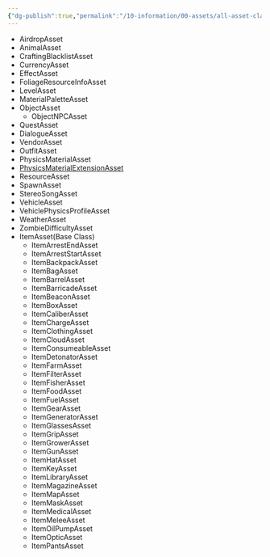```yaml
---
{"dg-publish":true,"permalink":"/10-information/00-assets/all-asset-classes/","created":"2024-04-09T20:39:59.883+07:00","updated":"2024-04-09T21:26:26.261+07:00"}
---
```


* AirdropAsset
* AnimalAsset
* CraftingBlacklistAsset
* CurrencyAsset
* EffectAsset
* FoliageResourceInfoAsset
* LevelAsset
* MaterialPaletteAsset
* ObjectAsset
	* ObjectNPCAsset
* QuestAsset
* DialogueAsset
* VendorAsset
* OutfitAsset
* PhysicsMaterialAsset
* [PhysicsMaterialExtensionAsset](https://unturned-random-info.vercel.app/10-information/00-assets/physics-material-extension-asset/)
* ResourceAsset
* SpawnAsset
* StereoSongAsset
* VehicleAsset
* VehiclePhysicsProfileAsset
* WeatherAsset
* ZombieDifficultyAsset
* ItemAsset(Base Class)
	- ItemArrestEndAsset
	- ItemArrestStartAsset
	- ItemBackpackAsset
	- ItemBagAsset
	- ItemBarrelAsset
	- ItemBarricadeAsset
	- ItemBeaconAsset
	- ItemBoxAsset
	- ItemCaliberAsset
	- ItemChargeAsset
	- ItemClothingAsset
	- ItemCloudAsset
	- ItemConsumeableAsset
	- ItemDetonatorAsset
	- ItemFarmAsset
	- ItemFilterAsset
	- ItemFisherAsset
	- ItemFoodAsset
	- ItemFuelAsset
	- ItemGearAsset
	- ItemGeneratorAsset
	- ItemGlassesAsset
	- ItemGripAsset
	- ItemGrowerAsset
	- ItemGunAsset
	- ItemHatAsset
	- ItemKeyAsset
	- ItemLibraryAsset
	- ItemMagazineAsset
	- ItemMapAsset
	- ItemMaskAsset
	- ItemMedicalAsset
	- ItemMeleeAsset
	- ItemOilPumpAsset
	- ItemOpticAsset
	- ItemPantsAsset